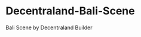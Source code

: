 # Decentraland-Bali-Scene
Bali Scene by Decentraland Builder
<a href="https://share.decentraland.org/b/scene/b0785dea-a07f-43a6-8232-076cc072696c">
